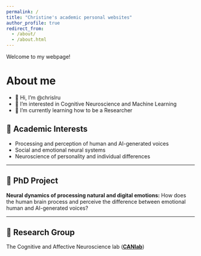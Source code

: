 ```yaml
---
permalink: /
title: "Christine's academic personal websites"
author_profile: true
redirect_from: 
  - /about/
  - /about.html
---
```


Welcome to my webpage! 

About me
======
* 👋 Hi, I’m @chrislru
* 👀 I’m interested in Cognitive Neuroscience and Machine Learning
* 🌱 I’m currently learning how to be a Researcher


## 🧠 Academic Interests

* Processing and perception of human and AI-generated voices
* Social and emotional neural systems
* Neuroscience of personality and individual differences

---

## 🔬 PhD Project

**Neural dynamics of processing natural and digital emotions:** How does the human brain process and perceive the difference between emotional human and AI-generated voices?

---

## 👥 Research Group

The Cognitive and Affective Neuroscience lab ([**CANlab**](https://caneuro.github.io/))


